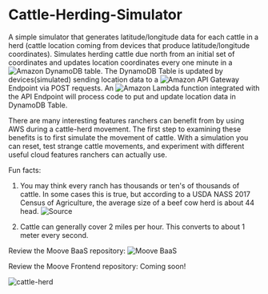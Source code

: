 # Cattle-Herding-Simulator
A simple simulator that generates latitude/longitude data for each cattle in a herd (cattle location coming from devices that produce latitude/longitude coordinates). Simulates herding cattle due north from an initial set of coordinates and updates location coordinates every one minute in a ![Amazon DynamoDB](https://aws.amazon.com/dynamodb/) table. The DynamoDB Table is updated by devices(simulated) sending location data to a ![Amazon API Gateway](https://aws.amazon.com/api-gateway/) Endpoint via POST requests. An ![Amazon Lambda](https://aws.amazon.com/lambda/) function integrated with the API Endpoint will process code to put and update location data in DynamoDB Table. 

There are many interesting features ranchers can benefit from by using AWS during a cattle-herd movement. The first step to examining these benefits is to first simulate the movement of cattle. With a simulation you can reset, test strange cattle movements, and experiment with different useful cloud features ranchers can actually use. 

Fun facts: 
1. You may think every ranch has thousands or ten's of thousands of cattle. In some cases this is true, but according to a USDA NASS 2017 Census of Agriculture, the average size of a beef cow herd is about 44 head. ![Source](https://www.ers.usda.gov/topics/animal-products/cattle-beef/sector-at-a-glance/)

2. Cattle can generally cover 2 miles per hour. This converts to about 1 meter every second.  

Review the Moove BaaS repository: ![Moove BaaS](https://github.com/walimorris/moove-baas)

Review the Moove Frontend repository: Coming soon!

![cattle-herd](https://victoria.mediaplanet.com/app/uploads/sites/114/2021/05/cattle-herding.jpg)
